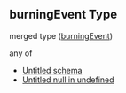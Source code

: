 ## burningEvent Type

merged type ([burningEvent](specification-definitions-crop-properties-burningevent.md))

any of

-   [Untitled schema](specification-definitions-crop-properties-burningevent-anyof-0.md "check type definition")
-   [Untitled null in undefined](specification-definitions-crop-properties-burningevent-anyof-1.md "check type definition")
